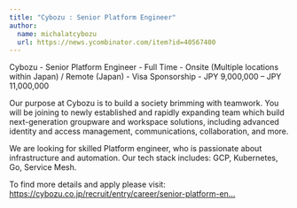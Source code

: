 ```yaml
---
title: "Cybozu : Senior Platform Engineer"
author:
  name: michalatcybozu
  url: https://news.ycombinator.com/item?id=40567400
---
```

Cybozu - Senior Platform Engineer - Full Time - Onsite (Multiple locations within Japan) &#x2F; Remote (Japan) - Visa Sponsorship - JPY 9,000,000 – JPY 11,000,000

Our purpose at Cybozu is to build a society brimming with teamwork. You will be joining to newly established and rapidly expanding team which build next-generation groupware and workspace solutions, including advanced identity and access management, communications, collaboration, and more.

We are looking for skilled Platform engineer, who is passionate about infrastructure and automation. Our tech stack includes: GCP, Kubernetes, Go, Service Mesh.

To find more details and apply please visit: <a href="https:&#x2F;&#x2F;cybozu.co.jp&#x2F;recruit&#x2F;entry&#x2F;career&#x2F;senior-platform-engineer.html" rel="nofollow">https:&#x2F;&#x2F;cybozu.co.jp&#x2F;recruit&#x2F;entry&#x2F;career&#x2F;senior-platform-en...</a>
